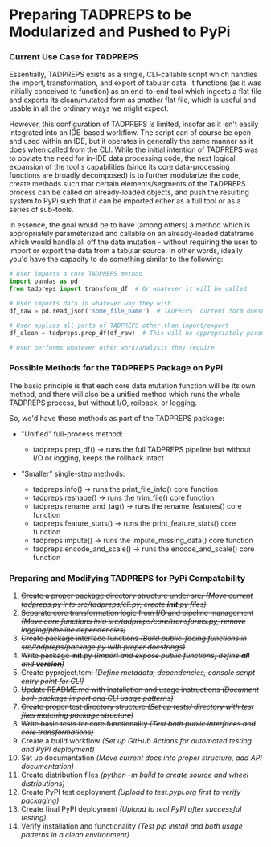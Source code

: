 # Preparing TADPREPS to be Modularized and Pushed to PyPi

### Current Use Case for TADPREPS
Essentially, TADPREPS exists as a single, CLI-callable script which handles the import, transformation, and export of 
tabular data. It functions (as it was initially conceived to function) as an end-to-end tool which ingests a flat file
and exports its clean/mutated form as *another* flat file, which is useful and usable in all the ordinary ways we might 
expect.

However, this configuration of TADPREPS *is* limited, insofar as it isn't easily integrated into an IDE-based workflow.
The script can of course be open and used within an IDE, but it operates in generally the same manner as it does when
called from the CLI. While the initial intention of TADPREPS was to obviate the need for in-IDE data processing code,
the next logical expansion of the tool's capabilities (since its core data-processing functions are broadly decomposed)
is to further modularize the code, create methods such that certain elements/segments of the TADPREPS process can be 
called on already-loaded objects, and push the resulting system to PyPi such that it can be imported either as a full
tool or as a series of sub-tools.

In essence, the goal would be to have (among others) a method which is appropriately parameterized and callable on an
already-loaded dataframe which would handle all off the data mutation - without requiring the user to import or export
the data from a tabular source. In other words, ideally you'd have the capacity to do something similar to the 
following:
```python
# User imports a core TADPREPS method
import pandas as pd
from tadpreps import transform_df  # Or whatever it will be called

# User imports data in whatever way they wish
df_raw = pd.read_json('some_file_name')  # TADPREPS' current form doesn't support JSON imports

# User applies all parts of TADPREPS other than import/export
df_clean = tadpreps.prep_df(df_raw)  # This will be appropriately parametrized

# User performs whatever other work/analysis they require
```

### Possible Methods for the TADPREPS Package on PyPi
The basic principle is that each core data mutation function will be its own method, and there will also be a unified
method which runs the whole TADPREPS process, but without I/O, rollback, or logging. 

So, we'd have these methods as part of the TADPREPS package:
- "Unified" full-process method:
  - tadpreps.prep_df() &rarr; runs the full TADPREPS pipeline but without I/O or logging, keeps the rollback intact


- "Smaller" single-step methods:
  - tadpreps.info() &rarr; runs the print_file_info() core function
  - tadpreps.reshape() &rarr; runs the trim_file() core function
  - tadpreps.rename_and_tag() &rarr; runs the rename_features() core function
  - tadpreps.feature_stats() &rarr; runs the print_feature_stats() core function
  - tadpreps.impute() &rarr; runs the impute_missing_data() core function
  - tadpreps.encode_and_scale() &rarr; runs the encode_and_scale() core function

### Preparing and Modifying TADPREPS for PyPi Compatability

1. ~~Create a proper package directory structure under src/ _(Move current tadpreps.py into src/tadpreps/cli.py, create __init__.py files)_~~
2. ~~Separate core transformation logic from I/O and pipeline management _(Move core functions into src/tadpreps/core/transforms.py, remove logging/pipeline dependencies)_~~
3. ~~Create package interface functions _(Build public-facing functions in src/tadpreps/package.py with proper docstrings)_~~
4. ~~Write package __init__.py _(Import and expose public functions, define __all__ and __version__)_~~
5. ~~Create pyproject.toml _(Define metadata, dependencies, console script entry point for CLI)_~~
6. ~~Update README.md with installation and usage instructions _(Document both package import and CLI usage patterns)_~~
7. ~~Create proper test directory structure _(Set up tests/ directory with test files matching package structure)_~~
8. ~~Write basic tests for core functionality _(Test both public interfaces and core transformations)_~~
9. Create a build workflow _(Set up GitHub Actions for automated testing and PyPI deployment)_
10. Set up documentation _(Move current docs into proper structure, add API documentation)_
11. Create distribution files _(python -m build to create source and wheel distributions)_
12. Create PyPI test deployment _(Upload to test.pypi.org first to verify packaging)_
13. Create final PyPI deployment _(Upload to real PyPI after successful testing)_
14. Verify installation and functionality _(Test pip install and both usage patterns in a clean environment)_